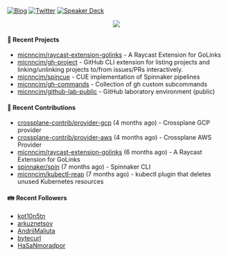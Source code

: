 [![Blog](https://img.shields.io/badge/Blog-0?style=flat-square&logo=gatsby&color=181717&logoColor=white)](https://micnncim.com)
[![Twitter](https://img.shields.io/badge/Twitter-0?style=flat-square&logo=twitter&color=1DA1F2&logoColor=white)](https://twitter.com/micnncim)
[![Speaker Deck](https://img.shields.io/badge/Speaker_Deck-0?style=flat-square&logo=speaker-deck&color=009287&logoColor=white)](https://speakerdeck.com/micnncim)

<p align="center">
<img src="https://github-readme-stats.vercel.app/api?username=micnncim&show_icons=true&count_private=true" />
</p>

#### 🍎 Recent Projects

- [micnncim/raycast-extension-golinks](https://github.com/micnncim/raycast-extension-golinks) - A Raycast Extension for GoLinks
- [micnncim/gh-project](https://github.com/micnncim/gh-project) - GitHub CLI extension for listing projects and linking/unlinking projects to/from issues/PRs interactively.
- [micnncim/spincue](https://github.com/micnncim/spincue) - CUE implementation of Spinnaker pipelines
- [micnncim/gh-commands](https://github.com/micnncim/gh-commands) - Collection of gh custom subcommands
- [micnncim/github-lab-public](https://github.com/micnncim/github-lab-public) - GitHub laboratory environment (public)

#### 🌱 Recent Contributions

- [crossplane-contrib/provider-gcp](https://github.com/crossplane-contrib/provider-gcp) (4 months ago) - Crossplane GCP provider
- [crossplane-contrib/provider-aws](https://github.com/crossplane-contrib/provider-aws) (4 months ago) - Crossplane AWS Provider
- [micnncim/raycast-extension-golinks](https://github.com/micnncim/raycast-extension-golinks) (6 months ago) - A Raycast Extension for GoLinks
- [spinnaker/spin](https://github.com/spinnaker/spin) (7 months ago) - Spinnaker CLI
- [micnncim/kubectl-reap](https://github.com/micnncim/kubectl-reap) (7 months ago) - kubectl plugin that deletes unused Kubernetes resources

#### 👪  Recent Followers

- [kot10n5tn](https://github.com/kot10n5tn)
- [arkuznetsov](https://github.com/arkuznetsov)
- [AndriiMaliuta](https://github.com/AndriiMaliuta)
- [bytecurl](https://github.com/bytecurl)
- [HaSaNmoradpor](https://github.com/HaSaNmoradpor)
